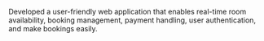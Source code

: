 Developed a user-friendly web application that enables real-time room availability, booking management, payment handling, user authentication, and make bookings easily.

